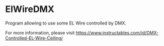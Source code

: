 # ElWireDMX
Program allowing to use some EL Wire controlled by DMX.

For more information, please visit https://www.instructables.com/id/DMX-Controlled-EL-Wire-Ceiling/
